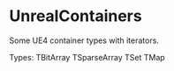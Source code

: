 # UnrealContainers
Some UE4 container types with iterators.

Types:
  TBitArray
  TSparseArray
  TSet
  TMap
